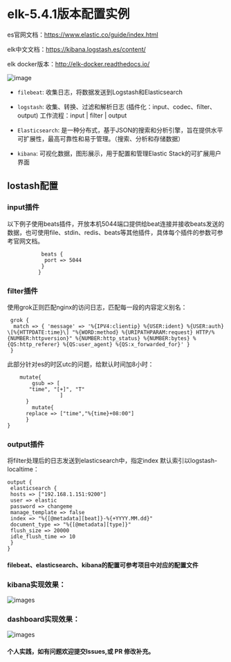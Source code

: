 # elk-5.4.1版本配置实例

es官网文档：https://www.elastic.co/guide/index.html

elk中文文档：https://kibana.logstash.es/content/

elk docker版本：http://elk-docker.readthedocs.io/
 
 ![image](https://github.com/xiaoxiamin/elk-Configuration-instance/blob/master/picture/QQ%CD%BC%C6%AC20170620160929.png)
 
 - `filebeat`: 收集日志，将数据发送到Logstash和Elasticsearch
 
 - `logstash`: 收集、转换、过滤和解析日志  (插件化：input、codec、filter、output)
               工作流程：input | filter | output
           
 - `Elasticsearch`: 是一种分布式，基于JSON的搜索和分析引擎，旨在提供水平可扩展性，最高可靠性和易于管理。（搜索、分析和存储数据）
 
 - `kibana`: 可视化数据，图形展示，用于配置和管理Elastic Stack的可扩展用户界面


## lostash配置

### input插件

以下例子使用beats插件，开放本机5044端口提供给beat连接并接收beats发送的数据，也可使用file、stdin、redis、beats等其他插件，具体每个插件的参数可参考官网文档。

```       input {
           beats {
            port => 5044
           }
          }
```

### filter插件

使用grok正则匹配nginx的访问日志，匹配每一段的内容定义别名：

```
 grok {
  match => { 'message' => '%{IPV4:clientip} %{USER:ident} %{USER:auth} \[%{HTTPDATE:time}\] "%{WORD:method} %{URIPATHPARAM:request} HTTP/%{NUMBER:httpversion}" %{NUMBER:http_status} %{NUMBER:bytes} %{QS:http_referer} %{QS:user_agent} %{QS:x_forwarded_for}' }
 }
```

此部分针对es的时区utc的问题，给默认时间加8小时：

```
    mutate{
        gsub => [
       "time", "[+]", "T"
                 ]
      }
        mutate{
      replace => ["time","%{time}+08:00"]
      }
}

```

### output插件

将filter处理后的日志发送到elasticsearch中，指定index 默认索引以logstash-localtime：

```
output {
 elasticsearch {
 hosts => ["192.168.1.151:9200"]
 user => elastic
 password => changeme
 manage_template => false
 index => "%{[@metadata][beat]}-%{+YYYY.MM.dd}"
 document_type => "%{[@metadata][type]}"
 flush_size => 20000
 idle_flush_time => 10
 }
}
```


#### filebeat、elasticsearch、kibana的配置可参考项目中对应的配置文件

### kibana实现效果：

![images](https://github.com/xiaoxiamin/elk-Configuration-instance/blob/master/picture/QQ%CD%BC%C6%AC20170627142423.png)

### dashboard实现效果：
![images](https://github.com/xiaoxiamin/elk-Configuration-instance/blob/master/picture/QQ%CD%BC%C6%AC20170627142838.png)

#### 个人实践，如有问题欢迎提交lssues,或 PR 修改补充。
